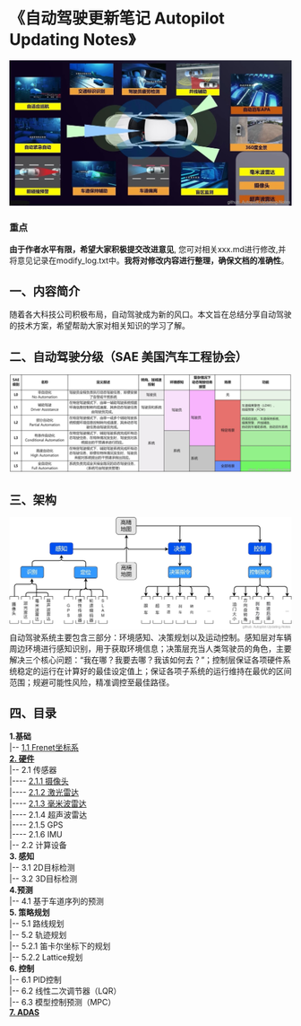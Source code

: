 # 《自动驾驶更新笔记 Autopilot Updating Notes》

![封面](./imgs/1.jpg)
### 重点
**由于作者水平有限，希望大家积极提交改进意见**, 您可对相关xxx.md进行修改,并将意见记录在modify_log.txt中。**我将对修改内容进行整理，确保文档的准确性**。

## 一、内容简介
随着各大科技公司积极布局，自动驾驶成为新的风口。本文旨在总结分享自动驾驶的技术方案，希望帮助大家对相关知识的学习了解。

## 二、自动驾驶分级（SAE 美国汽车工程协会）
![自动驾驶分级](./imgs/2.jpg)

## 三、架构
![架构](./imgs/3.jpg)
自动驾驶系统主要包含三部分：环境感知、决策规划以及运动控制。感知层对车辆周边环境进行感知识别，用于获取环境信息；决策层充当人类驾驶员的角色，主要解决三个核心问题：“我在哪？我要去哪？我该如何去？”；控制层保证各项硬件系统稳定的运行在计算好的最佳设定值上；保证各项子系统的运行维持在最优的区间范围；规避可能性风险，精准调控至最佳路径。


## 四、目录

**1.基础** \
|-- [1.1 Frenet坐标系](./ch01_%E5%9F%BA%E7%A1%80/1.1%20Frenet%E5%9D%90%E6%A0%87%E7%B3%BB.md) \
[**2. 硬件**](./ch02_%E7%A1%AC%E4%BB%B6/README.md) \
|-- 2.1 传感器 \
|---- [2.1.1 摄像头](./ch02_%E7%A1%AC%E4%BB%B6/2.1%20%E4%BC%A0%E6%84%9F%E5%99%A8/2.1.1%20%E6%91%84%E5%83%8F%E5%A4%B4.md) \
|---- [2.1.2 激光雷达](./ch02_%E7%A1%AC%E4%BB%B6/2.1%20%E4%BC%A0%E6%84%9F%E5%99%A8/2.1.2%20%E6%BF%80%E5%85%89%E9%9B%B7%E8%BE%BE.md) \
|---- [2.1.3 毫米波雷达](./ch02_%E7%A1%AC%E4%BB%B6/2.1%20%E4%BC%A0%E6%84%9F%E5%99%A8/2.1.3%20%E6%AF%AB%E7%B1%B3%E6%B3%A2%E9%9B%B7%E8%BE%BE.md) \
|---- 2.1.4 超声波雷达 \
|---- 2.1.5 GPS \
|---- 2.1.6 IMU \
|-- 2.2 计算设备 \
**3. 感知** \
|-- 3.1 2D目标检测 \
|-- 3.2 3D目标检测 \
**4.预测** \
|-- 4.1 基于车道序列的预测 \
**5. 策略规划** \
|-- 5.1 路线规划 \
|-- 5.2 轨迹规划 \
|-- 5.2.1 笛卡尔坐标下的规划 \
|-- 5.2.2 Lattice规划 \
**6. 控制** \
|-- 6.1 PID控制 \
|-- 6.2 线性二次调节器（LQR）\
|-- 6.3 模型控制预测（MPC）\
[**7. ADAS**](./ch07_ADAS/README.md)



